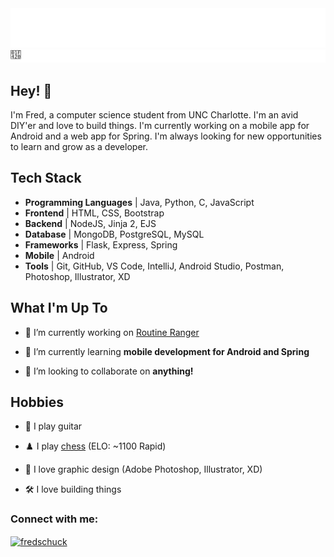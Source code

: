 <div align="center">
  <img src="git_headerGradient.svg" alt="Fred Schuck" />
  <!-- <img src="bubbles.svg" alt="Fred Schuck" /> -->
  <img src="fish.svg" alt="Fred Schuck" />
</div>


## Hey! 👋
I'm Fred, a computer science student from UNC Charlotte. I'm an avid DIY'er and love to build things. I'm currently working on a mobile app for Android and a web app for Spring. I'm always looking for new opportunities to learn and grow as a developer.


## Tech Stack
- **Programming Languages** | Java, Python, C, JavaScript
- **Frontend** |  HTML, CSS, Bootstrap
- **Backend** | NodeJS, Jinja 2, EJS
- **Database** | MongoDB, PostgreSQL, MySQL
- **Frameworks** | Flask, Express, Spring
- **Mobile** | Android
- **Tools** | Git, GitHub, VS Code, IntelliJ, Android Studio, Postman, Photoshop, Illustrator, XD

## What I'm Up To
- 🔭 I’m currently working on [Routine Ranger](https://github.com/fredschuck/workout_app)

- 🌱 I’m currently learning **mobile development for Android and Spring**

- 👯 I’m looking to collaborate on **anything!**

## Hobbies
- 🎸 I play guitar

- ♟️ I play [chess](https://www.chess.com/member/technofunkwizard)  (ELO: ~1100 Rapid)

- 🎨 I love graphic design (Adobe Photoshop, Illustrator, XD)

- 🛠️ I love building things 

<h3 align="left">Connect with me:</h3>
<p align="left">
<a href="https://linkedin.com/in/fredschuck" target="blank"><img align="center" src="https://raw.githubusercontent.com/rahuldkjain/github-profile-readme-generator/master/src/images/icons/Social/linked-in-alt.svg" alt="fredschuck" height="30" width="40" /></a>
</p>